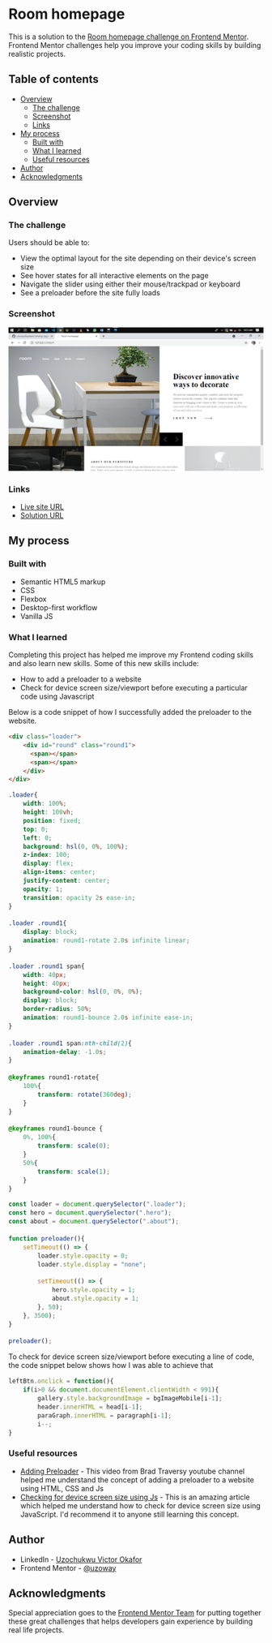 # Room homepage 

This is a solution to the [Room homepage challenge on Frontend Mentor](https://www.frontendmentor.io/challenges/room-homepage-BtdBY_ENq). Frontend Mentor challenges help you improve your coding skills by building realistic projects. 

## Table of contents

- [Overview](#overview)
  - [The challenge](#the-challenge)
  - [Screenshot](#screenshot)
  - [Links](#links)
- [My process](#my-process)
  - [Built with](#built-with)
  - [What I learned](#what-i-learned)
  - [Useful resources](#useful-resources)
- [Author](#author)
- [Acknowledgments](#acknowledgments)

## Overview

### The challenge

Users should be able to:

- View the optimal layout for the site depending on their device's screen size
- See hover states for all interactive elements on the page
- Navigate the slider using either their mouse/trackpad or keyboard
- See a preloader before the site fully loads

### Screenshot

![](./screenshot.jpg)

### Links

- [Live site URL](https://room-nu.vercel.app/)
- [Solution URL](https://www.frontendmentor.io/solutions/room-homepage-built-using-vanilla-js-html5-and-css3-PUVlbTjUU)


## My process

### Built with

- Semantic HTML5 markup
- CSS
- Flexbox
- Desktop-first workflow
- Vanilla JS

### What I learned

Completing this project has helped me improve my Frontend coding skills and also learn new skills. Some of this new skills include:

- How to add a preloader to a website
- Check for device screen size/viewport before executing a particular code using Javascript

Below is a code snippet of how I successfully added the preloader to the website.

```html
<div class="loader">
    <div id="round" class="round1">
      <span></span>
      <span></span>
    </div>
</div>
```

```css
.loader{
    width: 100%;
    height: 100vh;
    position: fixed;
    top: 0;
    left: 0;
    background: hsl(0, 0%, 100%);
    z-index: 100;
    display: flex;
    align-items: center;
    justify-content: center;
    opacity: 1;
    transition: opacity 2s ease-in;
}

.loader .round1{
    display: block;
    animation: round1-rotate 2.0s infinite linear;
}

.loader .round1 span{
    width: 40px;
    height: 40px;
    background-color: hsl(0, 0%, 0%);
    display: block;
    border-radius: 50%;
    animation: round1-bounce 2.0s infinite ease-in;
}

.loader .round1 span:nth-child(2){
    animation-delay: -1.0s;
}

@keyframes round1-rotate{
    100%{
        transform: rotate(360deg);
    }
}

@keyframes round1-bounce {
    0%, 100%{
        transform: scale(0);
    }
    50%{
        transform: scale(1);
    }
}
```

```js
const loader = document.querySelector(".loader");
const hero = document.querySelector(".hero");
const about = document.querySelector(".about");

function preloader(){
    setTimeout(() => {
        loader.style.opacity = 0;
        loader.style.display = "none";

        setTimeout(() => {
            hero.style.opacity = 1;
            about.style.opacity = 1;
        }, 50);
    }, 3500);
}

preloader();
```

To check for device screen size/viewport before executing a line of code, the code snippet below shows how I was able to achieve that

```js
leftBtn.onclick = function(){
    if(i>0 && document.documentElement.clientWidth < 991){
        gallery.style.backgroundImage = bgImageMobile[i-1];
        header.innerHTML = head[i-1];
        paraGraph.innerHTML = paragraph[i-1];
        i--;
}
```

### Useful resources

- [Adding Preloader](https://www.youtube.com/watch?v=BwhTKJFpKSw&t=78s) - This video from Brad Traversy youtube channel helped me understand the concept of adding a preloader to a website using HTML, CSS and Js
- [Checking for device screen size using Js](https://responsivedesign.is/develop/javascript/conditionally-load-javascript-based-on-media-query/) - This is an amazing article which helped me understand how to check for device screen size using JavaScript. I'd recommend it to anyone still learning this concept.

## Author

- LinkedIn - [Uzochukwu Victor Okafor](https://www.linkedin.com/in/uzochukwuokafor/)
- Frontend Mentor - [@uzoway](https://www.frontendmentor.io/profile/uzoway)

## Acknowledgments

Special appreciation goes to the [Frontend Mentor Team](https://www.frontendmentor.io/) for putting together these great challenges that helps developers gain experience by building real life projects.